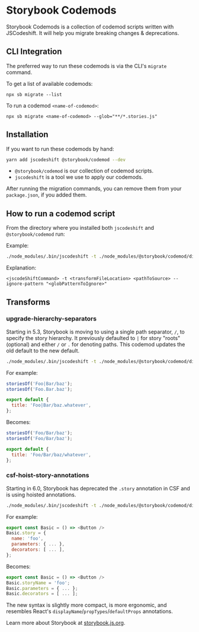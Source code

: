 # Storybook Codemods

Storybook Codemods is a collection of codemod scripts written with JSCodeshift.
It will help you migrate breaking changes & deprecations.

## CLI Integration

The preferred way to run these codemods is via the CLI's `migrate` command.

To get a list of available codemods:

```
npx sb migrate --list
```

To run a codemod `<name-of-codemod>`:

```
npx sb migrate <name-of-codemod> --glob="**/*.stories.js"
```

## Installation

If you want to run these codemods by hand:

```sh
yarn add jscodeshift @storybook/codemod --dev
```

- `@storybook/codemod` is our collection of codemod scripts.
- `jscodeshift` is a tool we use to apply our codemods.

After running the migration commands, you can remove them from your `package.json`, if you added them.

## How to run a codemod script

From the directory where you installed both `jscodeshift` and `@storybook/codemod` run:

Example:

```sh
./node_modules/.bin/jscodeshift -t ./node_modules/@storybook/codemod/dist/transforms/upgrade-hierarchy-separators.js . --ignore-pattern "node_modules|dist"
```

Explanation:

    <jscodeShiftCommand> -t <transformFileLocation> <pathToSource> --ignore-pattern "<globPatternToIgnore>"

## Transforms

### upgrade-hierarchy-separators

Starting in 5.3, Storybook is moving to using a single path separator, `/`, to specify the story hierarchy. It previously defaulted to `|` for story "roots" (optional) and either `/` or `.` for denoting paths. This codemod updates the old default to the new default.

```sh
./node_modules/.bin/jscodeshift -t ./node_modules/@storybook/codemod/dist/transforms/upgrade-hierarchy-separators.js . --ignore-pattern "node_modules|dist"
```

For example:

```js
storiesOf('Foo|Bar/baz');
storiesOf('Foo.Bar.baz');

export default {
  title: 'Foo|Bar/baz.whatever',
};
```

Becomes:

```js
storiesOf('Foo/Bar/baz');
storiesOf('Foo/Bar/baz');

export default {
  title: 'Foo/Bar/baz/whatever',
};
```

### csf-hoist-story-annotations

Starting in 6.0, Storybook has deprecated the `.story` annotation in CSF and is using hoisted annotations.

```sh
./node_modules/.bin/jscodeshift -t ./node_modules/@storybook/codemod/dist/transforms/csf-hoist-story-annotations.js . --ignore-pattern "node_modules|dist" --extensions=js
```

For example:

```js
export const Basic = () => <Button />
Basic.story = {
  name: 'foo',
  parameters: { ... },
  decorators: [ ... ],
};
```

Becomes:

```js
export const Basic = () => <Button />
Basic.storyName = 'foo';
Basic.parameters = { ... };
Basic.decorators = [ ... ];
```

The new syntax is slightly more compact, is more ergonomic, and resembles React's `displayName`/`propTypes`/`defaultProps` annotations.

Learn more about Storybook at [storybook.js.org](https://storybook.js.org/?utm_source=readme).
